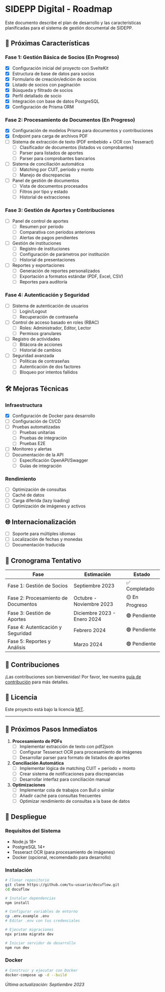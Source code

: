# SIDEPP Digital - Roadmap

Este documento describe el plan de desarrollo y las características planificadas para el sistema de gestión documental de SIDEPP.

## 🚀 Próximas Características

### Fase 1: Gestión Básica de Socios (En Progreso)
- [x] Configuración inicial del proyecto con SvelteKit
- [x] Estructura de base de datos para socios
- [x] Formulario de creación/edición de socios
- [x] Listado de socios con paginación
- [x] Búsqueda y filtrado de socios
- [x] Perfil detallado de socio
- [x] Integración con base de datos PostgreSQL
- [x] Configuración de Prisma ORM

### Fase 2: Procesamiento de Documentos (En Progreso)
- [x] Configuración de modelos Prisma para documentos y contribuciones
- [x] Endpoint para carga de archivos PDF
- [ ] Sistema de extracción de texto (PDF embebido + OCR con Tesseract)
  - [ ] Clasificador de documentos (listados vs comprobantes)
  - [ ] Parser para listados de aportes
  - [ ] Parser para comprobantes bancarios
- [ ] Sistema de conciliación automática
  - [ ] Matching por CUIT, período y monto
  - [ ] Manejo de discrepancias
- [ ] Panel de gestión de documentos
  - [ ] Vista de documentos procesados
  - [ ] Filtros por tipo y estado
  - [ ] Historial de extracciones

### Fase 3: Gestión de Aportes y Contribuciones
- [ ] Panel de control de aportes
  - [ ] Resumen por período
  - [ ] Comparativa con períodos anteriores
  - [ ] Alertas de pagos pendientes
- [ ] Gestión de instituciones
  - [ ] Registro de instituciones
  - [ ] Configuración de parámetros por institución
  - [ ] Historial de presentaciones
- [ ] Reportes y exportaciones
  - [ ] Generación de reportes personalizados
  - [ ] Exportación a formatos estándar (PDF, Excel, CSV)
  - [ ] Reportes para auditoría

### Fase 4: Autenticación y Seguridad
- [ ] Sistema de autenticación de usuarios
  - [ ] Login/Logout
  - [ ] Recuperación de contraseña
- [ ] Control de acceso basado en roles (RBAC)
  - [ ] Roles: Administrador, Editor, Lector
  - [ ] Permisos granulares
- [ ] Registro de actividades
  - [ ] Bitácora de acciones
  - [ ] Historial de cambios
- [ ] Seguridad avanzada
  - [ ] Políticas de contraseñas
  - [ ] Autenticación de dos factores
  - [ ] Bloqueo por intentos fallidos

## 🛠️ Mejoras Técnicas

### Infraestructura
- [x] Configuración de Docker para desarrollo
- [ ] Configuración de CI/CD
- [ ] Pruebas automatizadas
  - [ ] Pruebas unitarias
  - [ ] Pruebas de integración
  - [ ] Pruebas E2E
- [ ] Monitoreo y alertas
- [ ] Documentación de la API
  - [ ] Especificación OpenAPI/Swagger
  - [ ] Guías de integración

### Rendimiento
- [ ] Optimización de consultas
- [ ] Caché de datos
- [ ] Carga diferida (lazy loading)
- [ ] Optimización de imágenes y activos

## 🌐 Internacionalización
- [ ] Soporte para múltiples idiomas
- [ ] Localización de fechas y monedas
- [ ] Documentación traducida

## 📅 Cronograma Tentativo

| Fase | Estimación | Estado |
|------|------------|--------|
| Fase 1: Gestión de Socios | Septiembre 2023 | ✅ Completado |
| Fase 2: Procesamiento de Documentos | Octubre - Noviembre 2023 | 🟡 En Progreso |
| Fase 3: Gestión de Aportes | Diciembre 2023 - Enero 2024 | 🟢 Pendiente |
| Fase 4: Autenticación y Seguridad | Febrero 2024 | 🟢 Pendiente |
| Fase 5: Reportes y Análisis | Marzo 2024 | 🟢 Pendiente |

## 🤝 Contribuciones

¡Las contribuciones son bienvenidas! Por favor, lee nuestra [guía de contribución](CONTRIBUTING.md) para más detalles.

## 📝 Licencia

Este proyecto está bajo la licencia [MIT](LICENSE).

---

## 📌 Próximos Pasos Inmediatos

1. **Procesamiento de PDFs**
   - [ ] Implementar extracción de texto con pdf2json
   - [ ] Configurar Tesseract OCR para procesamiento de imágenes
   - [ ] Desarrollar parser para formato de listados de aportes

2. **Conciliación Automática**
   - [ ] Implementar lógica de matching CUIT + período + monto
   - [ ] Crear sistema de notificaciones para discrepancias
   - [ ] Desarrollar interfaz para conciliación manual

3. **Optimizaciones**
   - [ ] Implementar cola de trabajos con Bull o similar
   - [ ] Añadir caché para consultas frecuentes
   - [ ] Optimizar rendimiento de consultas a la base de datos

## 🚀 Despliegue

### Requisitos del Sistema
- Node.js 18+
- PostgreSQL 14+
- Tesseract OCR (para procesamiento de imágenes)
- Docker (opcional, recomendado para desarrollo)

### Instalación
```bash
# Clonar repositorio
git clone https://github.com/tu-usuario/docuflow.git
cd docuflow

# Instalar dependencias
npm install

# Configurar variables de entorno
cp .env.example .env
# Editar .env con tus credenciales

# Ejecutar migraciones
npx prisma migrate dev

# Iniciar servidor de desarrollo
npm run dev
```

### Docker
```bash
# Construir y ejecutar con Docker
docker-compose up -d --build
```

*Última actualización: Septiembre 2023*
